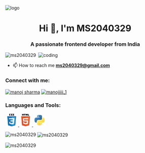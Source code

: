 ![logo]()
<h1 align="center">Hi 👋, I'm MS2040329</h1>
<h3 align="center">A passionate frontend developer from India</h3>
<img align="right" alt="coding" width="400"src="https://cdn.dribbble.com/users/330915/screenshots/3587000/10_coding_dribbble.gif" > </img>

<p align="left"> <img src="https://komarev.com/ghpvc/?username=ms2040329&label=Profile%20views&color=0e75b6&style=flat" alt="ms2040329" /> </p>

- 📫 How to reach me **ms2040329@gmail.com**

<h3 align="left">Connect with me:</h3>
<p align="left">
<a href="https://fb.com/manoj sharma" target="blank"><img align="center" src="https://raw.githubusercontent.com/rahuldkjain/github-profile-readme-generator/master/src/images/icons/Social/facebook.svg" alt="manoj sharma" height="30" width="40" /></a>
<a href="https://instagram.com/manojjjjj_1" target="blank"><img align="center" src="https://raw.githubusercontent.com/rahuldkjain/github-profile-readme-generator/master/src/images/icons/Social/instagram.svg" alt="manojjjjj_1" height="30" width="40" /></a>
</p>

<h3 align="left">Languages and Tools:</h3>
<p align="left"> <a href="https://www.w3schools.com/css/" target="_blank" rel="noreferrer"> <img src="https://raw.githubusercontent.com/devicons/devicon/master/icons/css3/css3-original-wordmark.svg" alt="css3" width="40" height="40"/> </a> <a href="https://www.w3.org/html/" target="_blank" rel="noreferrer"> <img src="https://raw.githubusercontent.com/devicons/devicon/master/icons/html5/html5-original-wordmark.svg" alt="html5" width="40" height="40"/> </a> <a href="https://www.python.org" target="_blank" rel="noreferrer"> <img src="https://raw.githubusercontent.com/devicons/devicon/master/icons/python/python-original.svg" alt="python" width="40" height="40"/> </a> </p>

<p><img align="left" src="https://github-readme-stats.vercel.app/api/top-langs?username=ms2040329&show_icons=true&locale=en&layout=compact" alt="ms2040329" /></p>

<p>&nbsp;<img align="center" src="https://github-readme-stats.vercel.app/api?username=ms2040329&show_icons=true&locale=en" alt="ms2040329" /></p>

<p><img align="center" src="https://github-readme-streak-stats.herokuapp.com/?user=ms2040329&" alt="ms2040329" /></p>


